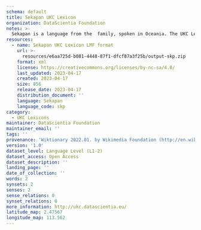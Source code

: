 ```yaml
---
schema: default
title: Sekapan UKC Lexicon
organization: DataScientia Foundation
notes: >-
  Sekapan is a language from the  family, spoken in Oceania. The UKC Lexicon of Sekapan is represented as a lexico-semantic network. It consists of words, word senses, synsets, as well as sense-level and synset-level relationships.
resources:
  - name: Sekapan UKC Lexicon LMF format
    url: >-
      resources/e6aa725d-b081-4448-87f1-dfcf87a3f25b/output-skp.zip
    format: xml
    license: https://creativecommons.org/licenses/by-nc-sa/4.0/
    last_updated: 2023-04-17
    created: 2023-04-17
    size: 856
    release_date: 2023-04-17
    distribution_document: ''
    language: Sekapan
    language_code: skp
category:
  - UKC Lexicons
maintainer: DataScientia Foundation
maintainer_email: ''
tags: ''
provenance: 'Wiktionary 2022.01. by Wikimedia Foundation (http://en.wiktionary.org); Princeton WordNet 2.1 by Princeton University (https://wordnet.princeton.edu)'
version: '1.0'
dataset_level: Language Level (L1-2)
dataset_access: Open Access
dataset_description: ''
landing_page: ''
date_of_collection: ''
words: 2
synsets: 2
senses: 2
sense_relations: 0
synset_relations: 0
more_information: http://ukc.datascientia.eu/
latitude_map: 2.47567
longitude_map: 113.562
---
```

